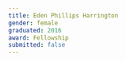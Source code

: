 ```yaml
---
title: Eden Phillips Harrington
gender: female
graduated: 2016
award: Fellowship
submitted: false
---
```


